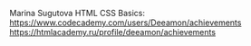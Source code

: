 Marina Sugutova
HTML CSS Basics: 
https://www.codecademy.com/users/Deeamon/achievements
https://htmlacademy.ru/profile/deeamon/achievements

